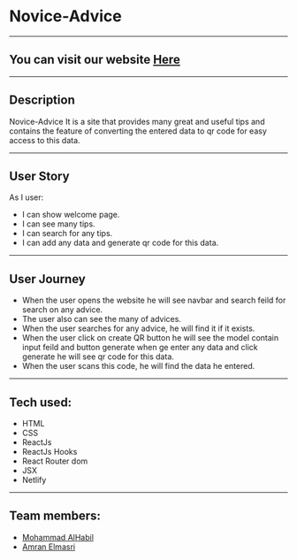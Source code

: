 # Novice-Advice
---

## You can visit our website [Here](https://timely-peony-53f3a5.netlify.app/)

---
## Description 
Novice-Advice  It is a site that provides many great and useful tips and contains the feature of converting the entered data to qr code for easy access to this data.

---
## User Story 
As I user:
* I can show welcome page.
* I can see many tips.
* I can search for any tips.
* I can add any data and generate qr code for this data.

---
## User Journey
* When the user opens the website he will see navbar and search feild for search on any advice.
* The user also can see the many of advices.
* When the user searches for any advice, he will find it if it exists.
* When the user click on create QR button he will see the model contain input feild and button generate when ge enter any data and click generate he will see qr code for this data.
* When the user scans this code, he will find the data he entered.

--- 
## Tech used:
* HTML
* CSS
* ReactJs
* ReactJs Hooks
* React Router dom
* JSX
* Netlify
---
## Team members:
* [Mohammad AlHabil](https://github.com/MohammadAlHabil)
* [Amran Elmasri](https://github.com/AmranElmasri)
